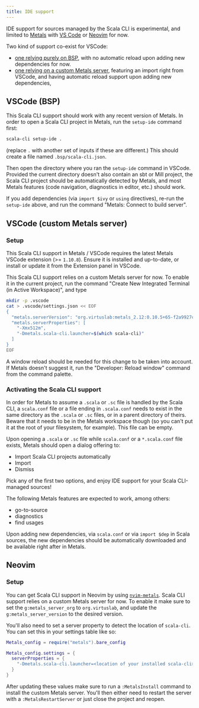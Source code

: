 ```yaml
---
title: IDE support
---
```


IDE support for sources managed by the Scala CLI is experimental, and limited to
[Metals](https://scalameta.org/metals/) with [VS
Code](https://scalameta.org/metals/docs/editors/vscode) or
[Neovim](https://github.com/scalameta/nvim-metals) for now.

Two kind of support co-exist for VSCode:
- [one relying purely on BSP](#vscode-bsp), with no automatic reload upon adding new dependencies for now.
- [one relying on a custom Metals server](#vscode-custom-metals-server), featuring an import right from VSCode, and having automatic reload support upon adding new dependencies,

## VSCode (BSP)

This Scala CLI support should work with any recent version of Metals. In order to
open a Scala CLI project in Metals, run the `setup-ide` command first:
```bash
scala-cli setup-ide .
```
(replace `.` with another set of inputs if these are different.) This should create
a file named `.bsp/scala-cli.json`.

Then open the directory where you ran the `setup-ide` command in VSCode. Provided
the current directory doesn't also contain an sbt or Mill project, the Scala CLI
project should be automatically detected by Metals, and most Metals features (code
navigation, diagnostics in editor, etc.) should work.

If you add dependencies (via `import $ivy` or `using` directives), re-run the
`setup-ide` above, and run the command "Metals: Connect to build server".

## VSCode (custom Metals server)

### Setup

This Scala CLI support in Metals / VSCode requires the latest Metals VSCode extension (>= `1.10.8`). Ensure
it is installed and up-to-date, or install or update it from the Extension panel in VSCode.

This Scala CLI support relies on a custom Metals server for now. To enable it in the current project,
run the command "Create New Integrated Terminal (in Active Workspace)", and type
```bash
mkdir -p .vscode
cat > .vscode/settings.json << EOF
{
  "metals.serverVersion": "org.virtuslab:metals_2.12:0.10.5+65-f2a9927c-SNAPSHOT",
  "metals.serverProperties": [
    "-Xmx512m",
    "-Dmetals.scala-cli.launcher=$(which scala-cli)"
  ]
}
EOF
```

A window reload should be needed for this change to be taken into account. If Metals doesn't
suggest it, run the "Developer: Reload window" command from the command palette.

### Activating the Scala CLI support

In order for Metals to assume a `.scala` or `.sc` file is handled by the Scala CLI,
a `scala.conf` file or a file ending in `.scala.conf` needs to exist in the same
directory as the `.scala` or `.sc` files, or in a parent directory of theirs. Beware
that it needs to be in the Metals workspace though (so you can't put it at the root
of your filesystem, for example). This file can be empty.

Upon opening a `.scala` or `.sc` file while `scala.conf` or a `*.scala.conf` file exists,
Metals should open a dialog offering to:
- Import Scala CLI projects automatically
- Import
- Dismiss

Pick any of the first two options, and enjoy IDE support for your Scala CLI-managed sources!

The following Metals features are expected to work, among others:
- go-to-source
- diagnostics
- find usages

Upon adding new dependencies, via `scala.conf` or via `import $dep` in Scala sources, the
new dependencies should be automatically downloaded and be available right after in Metals.

## Neovim

### Setup

You can get Scala CLI support in Neovim by using
[`nvim-metals`](https://github.com/scalameta/nvim-metals). Scala CLI support
relies on a custom Metals server for now. To enable it make sure to set the
`g:metals_server_org` to `org.virtuslab`, and update the
`g:metals_server_version` to the desired version.

You'll also need to set a server property to detect the location of `scala-cli`.
You can set this in your settings table like so:

```lua
Metals_config = require("metals").bare_config

Metals_config.settings = {
  serverProperties = {
    "-Dmetals.scala-cli.launcher=<location of your installed scala-cli>"
  }
}
```

After updating these values make sure to run a `:MetalsInstall` command to
install the custom Metals server. You'll then either need to restart the server
with a `:MetalsRestartServer` or just close the project and reopen.
